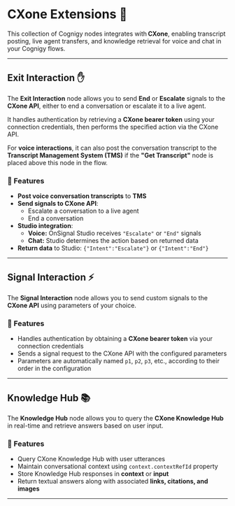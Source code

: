 # CXone Extensions 🚀

This collection of Cognigy nodes integrates with **CXone**, enabling transcript posting, live agent transfers, and knowledge retrieval for voice and chat in your Cognigy flows.

---

## Exit Interaction ✋

The **Exit Interaction** node allows you to send **End** or **Escalate** signals to the **CXone API**, either to end a conversation or escalate it to a live agent.

It handles authentication by retrieving a **CXone bearer token** using your connection credentials, then performs the specified action via the CXone API.

For **voice interactions**, it can also post the conversation transcript to the **Transcript Management System (TMS)** if the **"Get Transcript"** node is placed above this node in the flow.

### 🧩 Features

- **Post voice conversation transcripts** to **TMS**
- **Send signals to CXone API**:
  - Escalate a conversation to a live agent
  - End a conversation
- **Studio integration**:
  - **Voice:** OnSignal Studio receives `"Escalate"` or `"End"` signals
  - **Chat:** Studio determines the action based on returned data
- **Return data** to Studio: `{"Intent":"Escalate"}` or `{"Intent":"End"}`

---

## Signal Interaction ⚡

The **Signal Interaction** node allows you to send custom signals to the **CXone API** using parameters of your choice.

### 🧩 Features

- Handles authentication by obtaining a **CXone bearer token** via your connection credentials
- Sends a signal request to the CXone API with the configured parameters
- Parameters are automatically named `p1`, `p2`, `p3`, etc., according to their order in the configuration

---

## Knowledge Hub 📚

The **Knowledge Hub** node allows you to query the **CXone Knowledge Hub** in real-time and retrieve answers based on user input.

### 🧩 Features

- Query CXone Knowledge Hub with user utterances
- Maintain conversational context using `context.contextRefId` property
- Store Knowledge Hub responses in **context** or **input**
- Return textual answers along with associated **links, citations, and images**

---